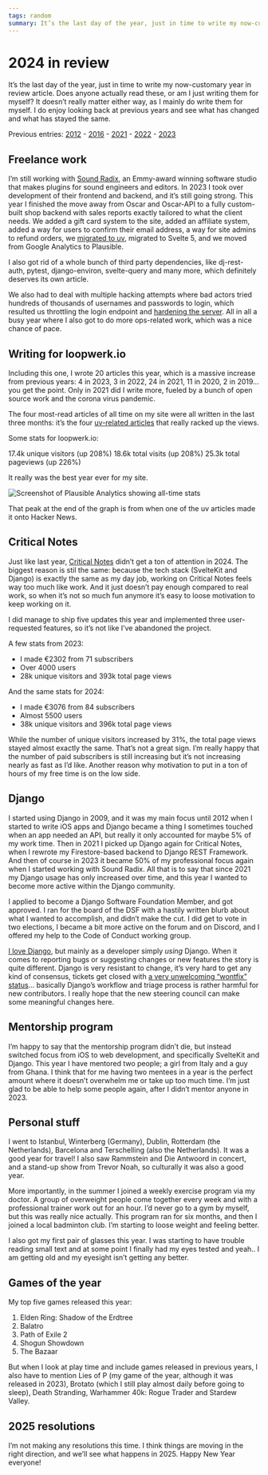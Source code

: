 ```yaml
---
tags: random
summary: It’s the last day of the year, just in time to write my now-customary year in review article. Does anyone actually read these, or am I just writing them for myself? It doesn’t really matter either way, as I mainly do write them for myself. I do enjoy looking back at previous years and see what has changed and what has stayed the same.
---
```


# 2024 in review

It’s the last day of the year, just in time to write my now-customary year in review article. Does anyone actually read these, or am I just writing them for myself? It doesn’t really matter either way, as I mainly do write them for myself. I do enjoy looking back at previous years and see what has changed and what has stayed the same.

Previous entries:
[2012](/articles/2012/looking-back-2012/) - [2016](/articles/2016/2016-in-review/) - [2021](/articles/2021/2021-in-review/) - [2022](/articles/2022/2022-in-review/) - [2023](/articles/2023/2023-in-review/)

## Freelance work
I’m still working with [Sound Radix](https://www.soundradix.com), an Emmy-award winning software studio that makes plugins for sound engineers and editors. In 2023 I took over development of their frontend and backend, and it’s still going strong. This year I finished the move away from Oscar and Oscar-API to a fully custom-built shop backend with sales reports exactly tailored to what the client needs. We added a gift card system to the site, added an affiliate system, added a way for users to confirm their email address, a way for site admins to refund orders, we [migrated to uv](/articles/2024/migrate-poetry-to-uv/), migrated to Svelte 5, and we moved from Google Analytics to Plausible.

I also got rid of a whole bunch of third party dependencies, like dj-rest-auth, pytest, django-environ, svelte-query and many more, which definitely deserves its own article.

We also had to deal with multiple hacking attempts where bad actors tried hundreds of thousands of usernames and passwords to login, which resulted us throttling the login endpoint and [hardening the server](/articles/2024/hardening-web-server/). All in all a busy year where I also got to do more ops-related work, which was a nice chance of pace.

## Writing for loopwerk.io
Including this one, I wrote 20 articles this year, which is a massive increase from previous years: 4 in 2023, 3 in 2022, 24 in 2021, 11 in 2020, 2 in 2019... you get the point. Only in 2021 did I write more, fueled by a bunch of open source work and the corona virus pandemic.

The four most-read articles of all time on my site were all written in the last three months: it’s the four [uv-related articles](/articles/tag/uv/) that really racked up the views.

Some stats for loopwerk.io:

17.4k unique visitors (up 208%)
18.6k total visits (up 208%)
25.3k total pageviews (up 226%)

It really was the best year ever for my site.

![Screenshot of Plausible Analytics showing all-time stats](/articles/images/loopwerk-2024-stats.png)

That peak at the end of the graph is from when one of the uv articles made it onto Hacker News.

## Critical Notes
Just like last year, [Critical Notes](https://www.critical-notes.com) didn’t get a ton of attention in 2024. The biggest reason is stil the same: because the tech stack (SvelteKit and Django) is exactly the same as my day job, working on Critical Notes feels way too much like work. And it just doesn’t pay enough compared to real work, so when it’s not so much fun anymore it’s easy to loose motivation to keep working on it.

I did manage to ship five updates this year and implemented three user-requested features, so it’s not like I’ve abandoned the project.

A few stats from 2023:

- I made €2302 from 71 subscribers
- Over 4000 users
- 28k unique visitors and 393k total page views

And the same stats for 2024:

- I made €3076 from 84 subscribers
- Almost 5500 users
- 38k unique visitors and 396k total page views

While the number of unique visitors increased by 31%, the total page views stayed almost exactly the same. That’s not a great sign. I’m really happy that the number of paid subscribers is still increasing but it’s not increasing nearly as fast as I’d like. Another reason why motivation to put in a ton of hours of my free time is on the low side.

## Django
I started using Django in 2009, and it was my main focus until 2012 when I started to write iOS apps and Django became a thing I sometimes touched when an app needed an API, but really it only accounted for maybe 5% of my work time. Then in 2021 I picked up Django again for Critical Notes, when I rewrote my Firestore-based backend to Django REST Framework. And then of course in 2023 it became 50% of my professional focus again when I started working with Sound Radix. All that is to say that since 2021 my Django usage has only increased over time, and this year I wanted to become more active within the Django community.

I applied to become a Django Software Foundation Member, and got approved. I ran for the board of the DSF with a hastily written blurb about what I wanted to accomplish, and didn’t make the cut. I did get to vote in two elections, I became a bit more active on the forum and on Discord, and I offered my help to the Code of Conduct working group.

[I love Django](/articles/2024/django-vs-flask-vs-fastapi/), but  mainly as a developer simply *using* Django. When it comes to reporting bugs or suggesting changes or new features the story is quite different. Django is very resistant to change, it’s very hard to get any kind of consensus, tickets get closed with [a very unwelcoming “wontfix” status](https://hachyderm.io/@thibaudcolas@fosstodon.org/113673333405341446)... basically Django’s workflow and triage process is rather harmful for new contributors. I really hope that the new steering council can make some meaningful changes here. 

## Mentorship program
I’m happy to say that the mentorship program didn’t die, but instead switched focus from iOS to web development, and specifically SvelteKit and Django. This year I have mentored two people; a girl from Italy and a guy from Ghana. I think that for me having two mentees in a year is the perfect amount where it doesn’t overwhelm me or take up too much time. I’m just glad to be able to help some people again, after I didn’t mentor anyone in 2023.

## Personal stuff
I went to Istanbul, Winterberg (Germany), Dublin, Rotterdam (the Netherlands), Barcelona and Terschelling (also the Netherlands). It was a good year for travel! I also saw Rammstein and Die Antwoord in concert, and a stand-up show from Trevor Noah, so culturally it was also a good year.

More importantly, in the summer I joined a weekly exercise program via my doctor. A group of overweight people come together every week and with a professional trainer work out for an hour. I’d never go to a gym by myself, but this was really nice actually. This program ran for six months, and then I joined a local badminton club. I’m starting to loose weight and feeling better.

I also got my first pair of glasses this year. I was starting to have trouble reading small text and at some point I finally had my eyes tested and yeah.. I am getting old and my eyesight isn’t getting any better.

## Games of the year
My top five games released this year:

1. Elden Ring: Shadow of the Erdtree
2. Balatro
3. Path of Exile 2
4. Shogun Showdown
5. The Bazaar

But when I look at play time and include games released in previous years, I also have to mention Lies of P (my game of the year, although it was released in 2023), Brotato (which I still play almost daily before going to sleep), Death Stranding, Warhammer 40k: Rogue Trader and Stardew Valley.

## 2025 resolutions
I’m not making any resolutions this time. I think things are moving in the right direction, and we’ll see what happens in 2025. Happy New Year everyone!